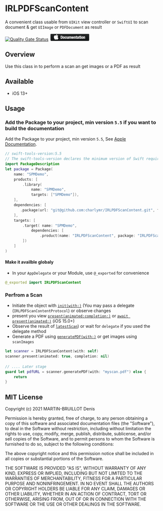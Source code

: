 # IRLPDFScanContent
A convenient class usable from `UIKit` view controller or `SwiftUI` to scan document & get `UIImage` or `PDFDocument` as result

[![Quality Gate Status](https://sonarcloud.io/api/project_badges/measure?project=charlymr_IRLPDFScanContent&metric=alert_status)](https://sonarcloud.io/summary/new_code?id=charlymr_IRLPDFScanContent) [![🍎 Documentation](https://raw.githubusercontent.com/charlymr/IRLPDFScanContent/main/documentationicon.png)](https://charlymr.github.io/IRLPDFScanContent/)

## Overview

Use this class in to perform a scan an get images or a PDF as result

## Available

- iOS 13+

## Usage

### Add the Package to your project, min version ``5.5`` if you want to build the documentation
Add the Package to your project, min version `5.5`, See [Apple Documentation](https://developer.apple.com/documentation/swift_packages/adding_package_dependencies_to_your_app).

```swift
// swift-tools-version:5.5
// The swift-tools-version declares the minimum version of Swift required to build this package.
import PackageDescription
let package = Package(
    name: "SPMDemo",
    products: [
        .library(
            name: "SPMDemo",
            targets: ["SPMDemo"]),
    ],
    dependencies: [
       .package(url: "git@github.com:charlymr/IRLPDFScanContent.git", from: "1.0.0"),
    ],
    targets: [
        .target( name: "SPMDemo",
            dependencies: [
                .product(name: "IRLPDFScanContent", package: "IRLPDFScanContent"),
        ])
    ]
)
```

#### Make it availble globaly

- In your `AppDelegate` or your Module, use `@_exported` for convenience
```swift
@_exported import IRLPDFScanContent
```

### Perfrom a Scan

- Initiate the object with [`init(with:)`](https://irlpdfscancontent.irlmobile.com/documentation/irlpdfscancontent/irlpdfscancontent/init(with:)) (You may pass a delegate (`IRLPDFScanContentProtocol`) or observe changes
- present you view [`present(animated:completion:)`](https://irlpdfscancontent.irlmobile.com/documentation/irlpdfscancontent/irlpdfscancontent/present(animated:completion:)) or [`await present(animated:)`](https://irlpdfscancontent.irlmobile.com/documentation/irlpdfscancontent/irlpdfscancontent/present(animated:)) (iOS 15.0+)
- Observe the result of [`latestScan`](https://irlpdfscancontent.irlmobile.com/documentation/irlpdfscancontent/irlpdfscancontent/latestscan)) or wait for `delegate` if you used the delegate method
- Generate a PDF using [`generatePDF(with:)`](https://irlpdfscancontent.irlmobile.com/documentation/irlpdfscancontent/irlpdfscancontent/generatepdf(with:)) or get images using `scanImages`

``` swift
let scanner = IRLPDFScanContent(with: self)
scanner.present(animated: true, completion: nil)

// .... Later stage
guard let pdfURL = scanner.generatePDF(with: "myscan.pdf") else {
    return
}
```

## MIT License

Copyright (c) 2021 MARTIN-BRUILLOT Denis

Permission is hereby granted, free of charge, to any person obtaining a copy
of this software and associated documentation files (the "Software"), to deal
in the Software without restriction, including without limitation the rights
to use, copy, modify, merge, publish, distribute, sublicense, and/or sell
copies of the Software, and to permit persons to whom the Software is
furnished to do so, subject to the following conditions:

The above copyright notice and this permission notice shall be included in all
copies or substantial portions of the Software.

THE SOFTWARE IS PROVIDED "AS IS", WITHOUT WARRANTY OF ANY KIND, EXPRESS OR
IMPLIED, INCLUDING BUT NOT LIMITED TO THE WARRANTIES OF MERCHANTABILITY,
FITNESS FOR A PARTICULAR PURPOSE AND NONINFRINGEMENT. IN NO EVENT SHALL THE
AUTHORS OR COPYRIGHT HOLDERS BE LIABLE FOR ANY CLAIM, DAMAGES OR OTHER
LIABILITY, WHETHER IN AN ACTION OF CONTRACT, TORT OR OTHERWISE, ARISING FROM,
OUT OF OR IN CONNECTION WITH THE SOFTWARE OR THE USE OR OTHER DEALINGS IN THE
SOFTWARE.
